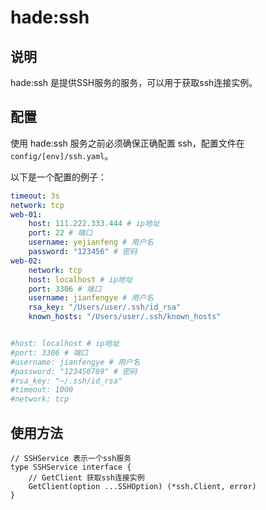 # hade:ssh

## 说明

hade:ssh 是提供SSH服务的服务，可以用于获取ssh连接实例。

## 配置

使用 hade:ssh 服务之前必须确保正确配置 ssh，配置文件在 `config/[env]/ssh.yaml`。

以下是一个配置的例子：

```yaml
timeout: 3s
network: tcp
web-01:
    host: 111.222.333.444 # ip地址
    port: 22 # 端口
    username: yejianfeng # 用户名
    password: "123456" # 密码
web-02:
    network: tcp
    host: localhost # ip地址
    port: 3306 # 端口
    username: jianfengye # 用户名
    rsa_key: "/Users/user/.ssh/id_rsa"
    known_hosts: "/Users/user/.ssh/known_hosts"


#host: localhost # ip地址
#port: 3306 # 端口
#username: jianfengye # 用户名
#password: "123456789" # 密码
#rsa_key: "~/.ssh/id_rsa"
#timeout: 1000
#network: tcp

```

## 使用方法

```
// SSHService 表示一个ssh服务
type SSHService interface {
	// GetClient 获取ssh连接实例
	GetClient(option ...SSHOption) (*ssh.Client, error)
}

```
